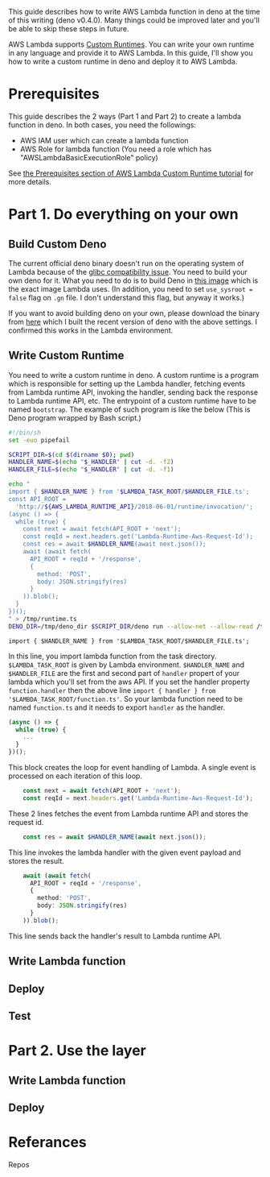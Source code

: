This guide describes how to write AWS Lambda function in deno at the time of this writing (deno v0.4.0). Many things could be improved later and you'll be able to skip these steps in future.

AWS Lambda supports [Custom Runtimes][]. You can write your own runtime in any language and provide it to AWS Lambda. In this guide, I'll show you how to write a custom runtime in deno and deploy it to AWS Lambda.

# Prerequisites

This guide describes the 2 ways (Part 1 and Part 2) to create a lambda function in deno. In both cases, you need the followings:

- AWS IAM user which can create a lambda function
- AWS Role for lambda function (You need a role which has "AWSLambdaBasicExecutionRole" policy)

See [the Prerequisites section of AWS Lambda Custom Runtime tutorial](https://docs.aws.amazon.com/lambda/latest/dg/runtimes-walkthrough.html) for more details.

# Part 1. Do everything on your own

## Build Custom Deno

The current official deno binary doesn't run on the operating system of Lambda because of the [glibc compatibility issue][issue1658]. You need to build your own deno for it. What you need to do is to build Deno in [this image](https://github.com/denoland/deno/issues/1658) which is the exact image Lambda uses. (In addition, you need to set `use_sysroot = false` flag on `.gn` file. I don't understand this flag, but anyway it works.)

If you want to avoid building deno on your own, please download the binary from [here](https://github.com/kt3k/lambda-deno-runtime-wip/blob/master/deno) which I built the recent version of deno with the above settings. I confirmed this works in the Lambda environment.

## Write Custom Runtime

You need to write a custom runtime in deno. A custom runtime is a program which is responsible for setting up the Lambda handler, fetching events from Lambda runtime API, invoking the handler, sending back the response to Lambda runtime API, etc. The entrypoint of a custom runtime have to be named `bootstrap`. The example of such program is like the below (This is Deno program wrapped by Bash script.)

```bash
#!/bin/sh
set -euo pipefail

SCRIPT_DIR=$(cd $(dirname $0); pwd)
HANDLER_NAME=$(echo "$_HANDLER" | cut -d. -f2)
HANDLER_FILE=$(echo "$_HANDLER" | cut -d. -f1)

echo "
import { $HANDLER_NAME } from '$LAMBDA_TASK_ROOT/$HANDLER_FILE.ts';
const API_ROOT =
  'http://${AWS_LAMBDA_RUNTIME_API}/2018-06-01/runtime/invocation/';
(async () => {
  while (true) {
    const next = await fetch(API_ROOT + 'next');
    const reqId = next.headers.get('Lambda-Runtime-Aws-Request-Id');
    const res = await $HANDLER_NAME(await next.json());
    await (await fetch(
      API_ROOT + reqId + '/response',
      {
        method: 'POST',
        body: JSON.stringify(res)
      }
    )).blob();
  }
})();
" > /tmp/runtime.ts
DENO_DIR=/tmp/deno_dir $SCRIPT_DIR/deno run --allow-net --allow-read /tmp/runtime.ts
```

```
import { $HANDLER_NAME } from '$LAMBDA_TASK_ROOT/$HANDLER_FILE.ts';
```
In this line, you import lambda function from the task directory. `$LAMBDA_TASK_ROOT` is given by Lambda environment. `$HANDLER_NAME` and `$HANDLER_FILE` are the first and second part of `handler` propert of your lambda which you'll set from the aws API. If you set the handler property `function.handler` then the above line `import { handler } from '$LAMBDA_TASK_ROOT/function.ts'`. So your lambda function need to be named `function.ts` and it needs to export `handler` as the handler.

```ts
(async () => {
  while (true) {
    ...
  }
})();
```

This block creates the loop for event handling of Lambda. A single event is processed on each iteration of this loop.

```ts
    const next = await fetch(API_ROOT + 'next');
    const reqId = next.headers.get('Lambda-Runtime-Aws-Request-Id');
```

These 2 lines fetches the event from Lambda runtime API and stores the request id.

```ts
    const res = await $HANDLER_NAME(await next.json());
```

This line invokes the lambda handler with the given event payload and stores the result.

```ts
    await (await fetch(
      API_ROOT + reqId + '/response',
      {
        method: 'POST',
        body: JSON.stringify(res)
      }
    )).blob();
```

This line sends back the handler's result to Lambda runtime API.

## Write Lambda function

## Deploy

## Test

# Part 2. Use the layer

## Write Lambda function

## Deploy

# Referances

Repos

[Custom Runtimes]: https://docs.aws.amazon.com/lambda/latest/dg/runtimes-custom.html
[AMI]: https://console.aws.amazon.com/ec2/v2/home#Images:visibility=public-images;search=amzn-ami-hvm-2017.03.1.20170812-x86_64-gp2
[issue1658]: https://github.com/denoland/deno/issues/1658
